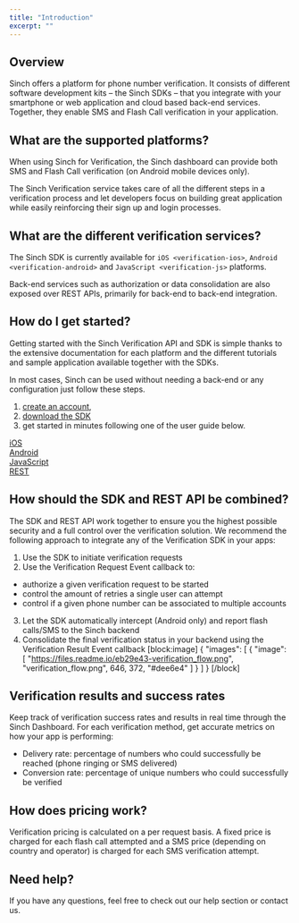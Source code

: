 ```yaml
---
title: "Introduction"
excerpt: ""
---
```

## Overview

Sinch offers a platform for phone number verification. It consists of different software development kits – the Sinch SDKs – that you integrate with your smartphone or web application and cloud based back-end services. Together, they enable SMS and Flash Call verification in your application.

## What are the supported platforms?

When using Sinch for Verification, the Sinch dashboard can provide both SMS and Flash Call verification (on Android mobile devices only).

The Sinch Verification service takes care of all the different steps in a verification process and let developers focus on building great application while easily reinforcing their sign up and login processes.

## What are the different verification services?

The Sinch SDK is currently available for `iOS <verification-ios>`, `Android <verification-android>` and `JavaScript <verification-js>` platforms.

Back-end services such as authorization or data consolidation are also exposed over REST APIs, primarily for back-end to back-end integration.

## How do I get started?

Getting started with the Sinch Verification API and SDK is simple thanks to the extensive documentation for each platform and the different tutorials and sample application available together with the SDKs.

In most cases, Sinch can be used without needing a back-end or any configuration just follow these steps.

1.  [create an account](https://portal.sinch.com/#/signup),
2.  [download the SDK](page:downloads)
3.  get started in minutes following one of the user guide below.

<div class="ug-links">
  <div class="row">
    <a href="./verification-for-ios" class="col-md-3 ug-link">
      <div class="ug-title">
        <i class="fab fa-apple"></i><span class="title">iOS</span>
      </div>
    </a>
    <a href="./verification-for-android" class="col-md-3 ug-link">
      <div class="ug-title">
        <i class="fab fa-android"></i><span class="title">Android</span>
      </div>
    </a>
    <a href="./verification-for-javascript" class="col-md-3 ug-link">
      <div class="ug-title">
        <i class="fab fa-js"></i><span class="title">JavaScript</span>
      </div>
    </a>
    <a href="./verification-rest-api" class="col-md-3 ug-link">
      <div class="ug-title">
        <i class="fa fa-code"></i><span class="title">REST</span>
      </div>
    </a>
  </div>
</div>

<style></style>

## How should the SDK and REST API be combined?

The SDK and REST API work together to ensure you the highest possible security and a full control over the verification solution. We recommend the following approach to integrate any of the Verification SDK in your apps:

 1.  Use the SDK to initiate verification requests
 2.  Use the Verification Request Event callback to:
  *   authorize a given verification request to be started
  *   control the amount of retries a single user can attempt
  *   control if a given phone number can be associated to multiple accounts
 3.  Let the SDK automatically intercept (Android only) and report flash calls/SMS to the Sinch backend
 4.  Consolidate the final verification status in your backend using the Verification Result Event callback
[block:image]
{
  "images": [
    {
      "image": [
        "https://files.readme.io/eb29e43-verification_flow.png",
        "verification_flow.png",
        646,
        372,
        "#dee6e4"
      ]
    }
  ]
}
[/block]
## Verification results and success rates

Keep track of verification success rates and results in real time through the Sinch Dashboard. For each verification method, get accurate metrics on how your app is performing:

  - Delivery rate: percentage of numbers who could successfully be reached (phone ringing or SMS delivered)
  - Conversion rate: percentage of unique numbers who could successfully be verified

## How does pricing work?

Verification pricing is calculated on a per request basis. A fixed price is charged for each flash call attempted and a SMS price (depending on country and operator) is charged for each SMS verification attempt.

## Need help?

If you have any questions, feel free to check out our help section or contact us.